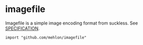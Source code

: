 # imagefile
Imagefile is a simple image encoding format from suckless. See [SPECIFICATION](http://git.2f30.org/imagefile/tree/SPECIFICATION).

```
import "github.com/mehlon/imagefile"
```
